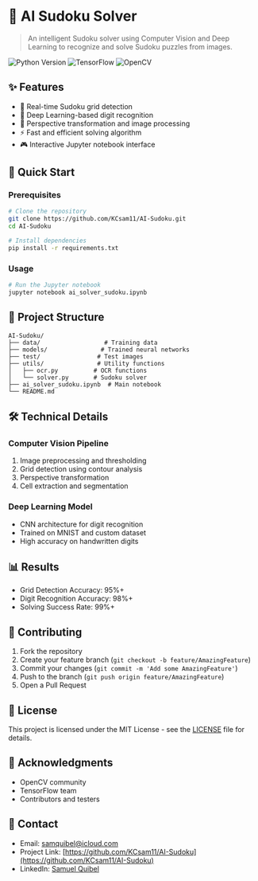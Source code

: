 # 🎯 AI Sudoku Solver

> An intelligent Sudoku solver using Computer Vision and Deep Learning to recognize and solve Sudoku puzzles from images.

![Python Version](https://img.shields.io/badge/python-3.11+-blue.svg) ![TensorFlow](https://img.shields.io/badge/TensorFlow-2.0+-orange.svg) ![OpenCV](https://img.shields.io/badge/OpenCV-4.0+-green.svg)

## ✨ Features

- 📸 Real-time Sudoku grid detection
- 🧠 Deep Learning-based digit recognition
- 🔄 Perspective transformation and image processing
- ⚡ Fast and efficient solving algorithm
- 🎮 Interactive Jupyter notebook interface

## 🚀 Quick Start

### Prerequisites

```bash
# Clone the repository
git clone https://github.com/KCsam11/AI-Sudoku.git
cd AI-Sudoku

# Install dependencies
pip install -r requirements.txt
```

### Usage

```python
# Run the Jupyter notebook
jupyter notebook ai_solver_sudoku.ipynb
```

## 📁 Project Structure

```
AI-Sudoku/
├── data/                  # Training data
├── models/               # Trained neural networks
├── test/                # Test images
├── utils/               # Utility functions
│   ├── ocr.py          # OCR functions
│   └── solver.py       # Sudoku solver
├── ai_solver_sudoku.ipynb  # Main notebook
└── README.md
```

## 🛠️ Technical Details

### Computer Vision Pipeline

1. Image preprocessing and thresholding
2. Grid detection using contour analysis
3. Perspective transformation
4. Cell extraction and segmentation

### Deep Learning Model

- CNN architecture for digit recognition
- Trained on MNIST and custom dataset
- High accuracy on handwritten digits

## 📊 Results

- Grid Detection Accuracy: 95%+
- Digit Recognition Accuracy: 98%+
- Solving Success Rate: 99%+

## 🤝 Contributing

1. Fork the repository
2. Create your feature branch (`git checkout -b feature/AmazingFeature`)
3. Commit your changes (`git commit -m 'Add some AmazingFeature'`)
4. Push to the branch (`git push origin feature/AmazingFeature`)
5. Open a Pull Request

## 📝 License

This project is licensed under the MIT License - see the [LICENSE](LICENSE) file for details.

## 👏 Acknowledgments

- OpenCV community
- TensorFlow team
- Contributors and testers

## 📧 Contact

- Email: [samquibel@icloud.com](mailto:samquibel@icloud.com)
- Project Link: [https://github.com/KCsam11/AI-Sudoku](https://github.com/KCsam11/AI-Sudoku)
- LinkedIn: [Samuel Quibel](https://www.linkedin.com/in/samuel-quibel-ab297732b/)

